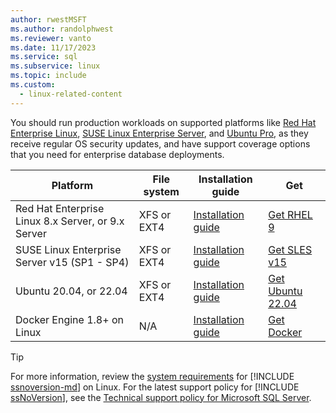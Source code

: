 ```yaml
---
author: rwestMSFT
ms.author: randolphwest
ms.reviewer: vanto
ms.date: 11/17/2023
ms.service: sql
ms.subservice: linux
ms.topic: include
ms.custom:
  - linux-related-content
---
```

You should run production workloads on supported platforms like [Red Hat Enterprise Linux](https://www.redhat.com/technologies/linux-platforms/enterprise-linux/sql-server), [SUSE Linux Enterprise Server](https://www.suse.com/c/microsoft-sql-server-on-suse-linux-enterprise-server-new-suse-best-practices), and [Ubuntu Pro](https://ubuntu.com/blog/microsoft-sql-server-on-ubuntu), as they receive regular OS security updates, and have support coverage options that you need for enterprise database deployments.

| Platform | File system | Installation guide | Get |
| --- | --- | --- | --- |
| Red Hat Enterprise Linux 8.x Server, or 9.x Server | XFS or EXT4 | [Installation guide](../quickstart-install-connect-red-hat.md) | [Get RHEL 9](https://access.redhat.com/products/red-hat-enterprise-linux/evaluation) |
| SUSE Linux Enterprise Server v15 (SP1 - SP4) | XFS or EXT4 | [Installation guide](../quickstart-install-connect-suse.md) | [Get SLES v15](https://www.suse.com/products/server) |
| Ubuntu 20.04, or 22.04 | XFS or EXT4 | [Installation guide](../quickstart-install-connect-ubuntu.md) | [Get Ubuntu 22.04](https://releases.ubuntu.com/22.04/) |
| Docker Engine 1.8+ on Linux | N/A | [Installation guide](../quickstart-install-connect-docker.md) | [Get Docker](https://www.docker.com/get-started) |

> [!TIP]  
> For more information, review the [system requirements](../sql-server-linux-setup.md#system) for [!INCLUDE [ssnoversion-md](../../includes/ssnoversion-md.md)] on Linux. For the latest support policy for [!INCLUDE [ssNoVersion](../../includes/ssnoversion-md.md)], see the [Technical support policy for Microsoft SQL Server](/troubleshoot/sql/general/support-policy-sql-server).
